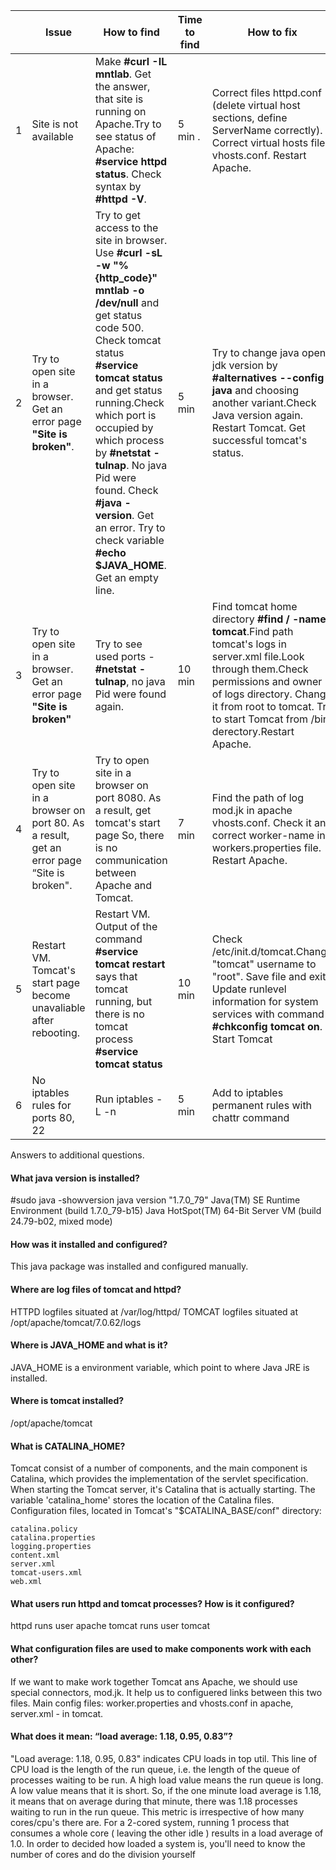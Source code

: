 | |     Issue     |  How to find  | Time to find | How to fix | Time to fix |
| :---: | -------------|-------------| ------------| ---------- | ----------- |
| 1|    Site is not available     |   Make **#curl -IL mntlab**. Get the answer, that site is running on Apache.Try to see status of Apache: **#service httpd status**. Check syntax by **#httpd -V**.  | 5 min .| Correct files httpd.conf (delete virtual host sections, define ServerName correctly). Correct virtual hosts file vhosts.conf. Restart Apache. | 15 min |
| 2 | Try to open site in a browser. Get an error page **"Site is broken"**. |Try to get access to the site in browser. Use **#curl -sL -w "%{http_code}" mntlab -o /dev/null** and get status code 500. Check tomcat status **#service tomcat status** and get status running.Check which port is occupied by which process by **#netstat -tulnap**. No java Pid were found. Check **#java -version**. Get an error. Try to check variable **#echo $JAVA_HOME**. Get an empty line. |  5 min|Try to change java open-jdk version by **#alternatives --config java** and choosing another variant.Check Java version again. Restart Tomcat. Get successful tomcat's status.  | 15 min |
| 3|    Try to open site in a browser. Get an error page **"Site is broken"**   |  Try to see used ports - **#netstat -tulnap**, no java Pid were found again.  | 10 min | Find tomcat home directory **#find / -name tomcat**.Find path tomcat's logs in server.xml file.Look through them.Check permissions and owner of logs directory. Change it from root to tomcat. Try to start Tomcat from /bin derectory.Restart Apache. | 30 min |
| 4 | Try to open site in a browser on port 80. As a result, get an error page “Site is broken".  |Try to open site in a browser on port 8080. As a result, get tomcat's start page So, there is no communication between Apache and Tomcat.| 7 min| Find the path of log mod.jk in apache vhosts.conf. Check it and correct worker-name in workers.properties file. Restart Apache.  | 40 min |
| 5|     Restart VM. Tomcat's start page become unavaliable after rebooting.   |  Restart VM. Output of the command **#service tomcat restart** says that tomcat running, but there is no tomcat process **#service tomcat status**   | 10 min | Check /etc/init.d/tomcat.Change "tomcat" username to "root". Save file and exit. Update runlevel information for system services with command **#chkconfig tomcat on**. Start Tomcat   | 30 min |
| 6 | No iptables rules for ports 80, 22 |Run iptables -L -n| 5 min|  Add to iptables permanent rules with chattr command | 30 min |


Answers to additional questions.

#### What java version is installed?
#sudo java -showversion 
java version "1.7.0_79"
Java(TM) SE Runtime Environment (build 1.7.0_79-b15)
Java HotSpot(TM) 64-Bit Server VM (build 24.79-b02, mixed mode)

#### How was it installed and configured?
This java package was installed and configured manually.

#### Where are log files of tomcat and httpd?
HTTPD logfiles situated at /var/log/httpd/
TOMCAT logfiles situated at /opt/apache/tomcat/7.0.62/logs

#### Where is JAVA_HOME and what is it?
JAVA_HOME is a environment variable, which point to where Java JRE is installed.

#### Where is tomcat installed?
/opt/apache/tomcat

#### What is CATALINA_HOME?
Tomcat consist of a number of components, and the main component is Catalina, which provides the implementation of the servlet specification. When starting the Tomcat server, it's Catalina that is actually starting. The variable 'catalina_home' stores the location of the Catalina files.
Configuration files, located in Tomcat's "$CATALINA_BASE/conf" directory:

    catalina.policy
    catalina.properties
    logging.properties
    content.xml
    server.xml
    tomcat-users.xml
    web.xml


#### What users run httpd and tomcat processes? How is it configured?
httpd runs user apache
tomcat runs user tomcat

#### What configuration files are used to make components work with each other?
If we want to make work together Tomcat ans Apache, we should use special connectors, mod.jk. It help us to configuered links between this two files.
Main config files: worker.properties and vhosts.conf in apache, server.xml - in tomcat.

#### What does it mean: “load average: 1.18, 0.95, 0.83”?
"Load average: 1.18, 0.95, 0.83" indicates CPU loads in top util. This line of CPU load is the length of the run queue, i.e. the length of the queue of processes waiting to be run. A high load value means the run queue is long. A low value means that it is short. So, if the one minute load average is 1.18, it means that on average during that minute, there was 1.18 processes waiting to run in the run queue. This metric is irrespective of how many cores/cpu's there are. For a 2-cored system, running 1 process that consumes a whole core ( leaving the other idle ) results in a load average of 1.0. In order to decided how loaded a system is, you'll need to know the number of cores and do the division yourself
